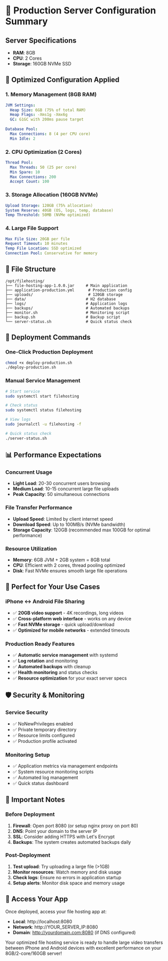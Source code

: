 # 🎯 Production Server Configuration Summary

## Server Specifications
- **RAM**: 8GB  
- **CPU**: 2 Cores
- **Storage**: 160GB NVMe SSD

## 🚀 Optimized Configuration Applied

### 1. **Memory Management (8GB RAM)**
```yaml
JVM Settings:
  Heap Size: 6GB (75% of total RAM)
  Heap Flags: -Xms1g -Xmx6g
  GC: G1GC with 200ms pause target
  
Database Pool:
  Max Connections: 8 (4 per CPU core)
  Min Idle: 2
```

### 2. **CPU Optimization (2 Cores)**
```yaml
Thread Pool:
  Max Threads: 50 (25 per core)
  Min Spare: 10
  Max Connections: 200
  Accept Count: 100
```

### 3. **Storage Allocation (160GB NVMe)**
```yaml
Upload Storage: 120GB (75% allocation)
System Reserve: 40GB (OS, logs, temp, database)
Temp Threshold: 50MB (NVMe optimized)
```

### 4. **Large File Support**
```yaml
Max File Size: 20GB per file
Request Timeout: 10 minutes
Temp File Location: SSD optimized
Connection Pool: Conservative for memory
```

## 📁 **File Structure**
```
/opt/filehosting/
├── file-hosting-app-1.0.0.jar     # Main application
├── application-production.yml      # Production config
├── uploads/                        # 120GB storage
├── data/                          # H2 database
├── logs/                          # Application logs
├── backups/                       # Automated backups
├── monitor.sh                     # Monitoring script
├── backup.sh                      # Backup script
└── server-status.sh               # Quick status check
```

## 🔧 **Deployment Commands**

### One-Click Production Deployment
```bash
chmod +x deploy-production.sh
./deploy-production.sh
```

### Manual Service Management
```bash
# Start service
sudo systemctl start filehosting

# Check status
sudo systemctl status filehosting

# View logs
sudo journalctl -u filehosting -f

# Quick status check
./server-status.sh
```

## 📊 **Performance Expectations**

### **Concurrent Usage**
- **Light Load**: 20-30 concurrent users browsing
- **Medium Load**: 10-15 concurrent large file uploads  
- **Peak Capacity**: 50 simultaneous connections

### **File Transfer Performance**
- **Upload Speed**: Limited by client internet speed
- **Download Speed**: Up to 100MB/s (NVMe bandwidth)
- **Storage Capacity**: 120GB (recommended max 100GB for optimal performance)

### **Resource Utilization**
- **Memory**: 6GB JVM + 2GB system = 8GB total
- **CPU**: Efficient with 2 cores, thread pooling optimized
- **Disk**: Fast NVMe ensures smooth large file operations

## 🎯 **Perfect for Your Use Cases**

### **iPhone ↔ Android File Sharing**
- ✅ **20GB video support** - 4K recordings, long videos
- ✅ **Cross-platform web interface** - works on any device
- ✅ **Fast NVMe storage** - quick upload/download
- ✅ **Optimized for mobile networks** - extended timeouts

### **Production Ready Features**
- ✅ **Automatic service management** with systemd
- ✅ **Log rotation** and monitoring
- ✅ **Automated backups** with cleanup
- ✅ **Health monitoring** and status checks
- ✅ **Resource optimization** for your exact server specs

## 🛡️ **Security & Monitoring**

### **Service Security**
- ✅ NoNewPrivileges enabled
- ✅ Private temporary directory
- ✅ Resource limits configured
- ✅ Production profile activated

### **Monitoring Setup**
- ✅ Application metrics via management endpoints
- ✅ System resource monitoring scripts
- ✅ Automated log management
- ✅ Quick status dashboard

## 🚨 **Important Notes**

### **Before Deployment**
1. **Firewall**: Open port 8080 (or setup nginx proxy on port 80)
2. **DNS**: Point your domain to the server IP
3. **SSL**: Consider adding HTTPS with Let's Encrypt
4. **Backups**: The system creates automated backups daily

### **Post-Deployment**
1. **Test upload**: Try uploading a large file (>1GB)
2. **Monitor resources**: Watch memory and disk usage
3. **Check logs**: Ensure no errors in application startup
4. **Setup alerts**: Monitor disk space and memory usage

## 🌟 **Access Your App**

Once deployed, access your file hosting app at:
- **Local**: http://localhost:8080
- **Network**: http://YOUR_SERVER_IP:8080
- **Domain**: http://yourdomain.com:8080 (if DNS configured)

Your optimized file hosting service is ready to handle large video transfers between iPhone and Android devices with excellent performance on your 8GB/2-core/160GB server!
